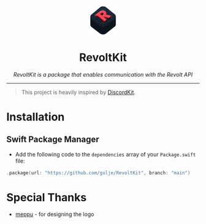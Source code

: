 <div align="center">
  <img src="./Images/revoltkit-3d.png" width="15%">

  <h1>RevoltKit</h1>

  *RevoltKit is a package that enables communication with the Revolt API*

  <hr/>
  
</div>

> This project is heavily inspired by [DiscordKit](https://github.com/SwiftcordApp/DiscordKit/).

# Installation

## Swift Package Manager
- Add the following code to the `dependencies` array of your `Package.swift` file:
```swift
.package(url: "https://github.com/gulje/RevoltKit", branch: "main")
```

# Special Thanks
- [meppu](https://github.com/meppu) - for designing the logo
